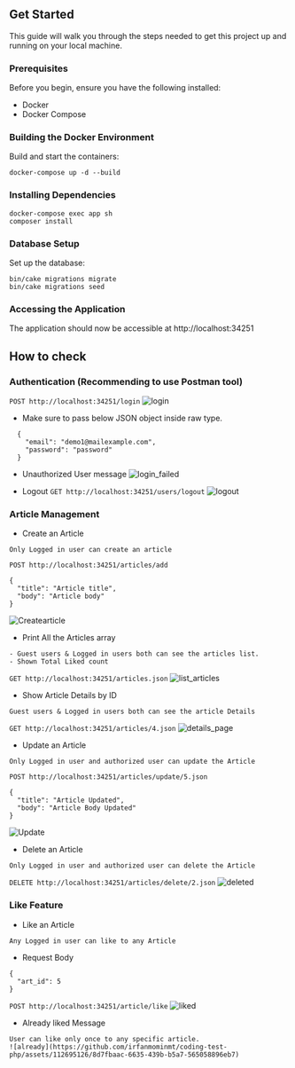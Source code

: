 ## Get Started

This guide will walk you through the steps needed to get this project up and running on your local machine.

### Prerequisites

Before you begin, ensure you have the following installed:

- Docker
- Docker Compose

### Building the Docker Environment

Build and start the containers:

```
docker-compose up -d --build
```

### Installing Dependencies

```
docker-compose exec app sh
composer install
```

### Database Setup

Set up the database:

```
bin/cake migrations migrate
bin/cake migrations seed
```

### Accessing the Application

The application should now be accessible at http://localhost:34251

## How to check

### Authentication (Recommending to use Postman tool)

`POST http://localhost:34251/login`
![login](https://github.com/irfanmominmt/coding-test-php/assets/112695126/ad0c9875-08e1-43fa-bbb5-42588d71533a)

- Make sure to pass below JSON object inside raw type.

```
  {
    "email": "demo1@mailexample.com",
    "password": "password"
  }
```

- Unauthorized User message
![login_failed](https://github.com/irfanmominmt/coding-test-php/assets/112695126/6a2782a5-b281-42fb-9ce2-bb4fc012b9d5)

- Logout
`GET http://localhost:34251/users/logout`
![logout](https://github.com/irfanmominmt/coding-test-php/assets/112695126/4144331e-0179-4fed-80a7-fb34a243ceca)

### Article Management
- Create an Article
```
Only Logged in user can create an article
```
`POST http://localhost:34251/articles/add`
```
{
  "title": "Article title",
  "body": "Article body"
}
```
![Createarticle](https://github.com/irfanmominmt/coding-test-php/assets/112695126/45503a52-a456-4a7e-9a7a-4a6528707bfb)

- Print All the Articles array
```
- Guest users & Logged in users both can see the articles list.
- Shown Total Liked count
```
`GET http://localhost:34251/articles.json`
![list_articles](https://github.com/irfanmominmt/coding-test-php/assets/112695126/39592c12-cd15-4ff3-ac26-9479d8ce5139)

- Show Article Details by ID
```
Guest users & Logged in users both can see the article Details
```
`GET http://localhost:34251/articles/4.json`
![details_page](https://github.com/irfanmominmt/coding-test-php/assets/112695126/7fa77d6d-dd09-42e1-a481-c233d4c6036c)

- Update an Article
```
Only Logged in user and authorized user can update the Article
```
`POST http://localhost:34251/articles/update/5.json`
```
{
  "title": "Article Updated",
  "body": "Article Body Updated"
}
```
![Update](https://github.com/irfanmominmt/coding-test-php/assets/112695126/66d64d75-6db7-4d89-ae85-0f7688c7a12a)

- Delete an Article
```
Only Logged in user and authorized user can delete the Article
```
`DELETE http://localhost:34251/articles/delete/2.json`
![deleted](https://github.com/irfanmominmt/coding-test-php/assets/112695126/f955bb2a-ceb7-4f6e-8b23-944529b661dd)

### Like Feature

- Like an Article
```
Any Logged in user can like to any Article
```
- Request Body
```
{
  "art_id": 5
}
```
`POST http://localhost:34251/article/like`
![liked](https://github.com/irfanmominmt/coding-test-php/assets/112695126/b4c655d3-50ca-4bac-828b-ec0daaeda754)

- Already liked Message
```
User can like only once to any specific article.
![already](https://github.com/irfanmominmt/coding-test-php/assets/112695126/8d7fbaac-6635-439b-b5a7-565058896eb7)

